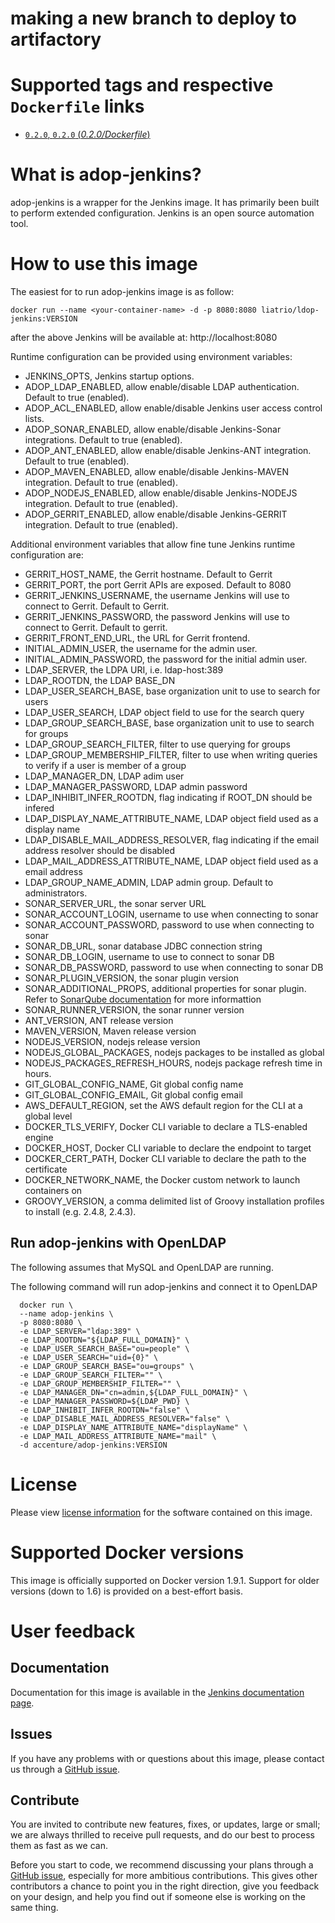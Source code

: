 # making a new branch to deploy to artifactory
# Supported tags and respective `Dockerfile` links

- [`0.2.0`, `0.2.0` (*0.2.0/Dockerfile*)](https://github.com/Accenture/adop-jenkins/blob/0.2.0/Dockerfile)

# What is adop-jenkins?

adop-jenkins is a wrapper for the Jenkins image. It has primarily been built to perform extended configuration.
Jenkins is an open source automation tool.

# How to use this image

The easiest for to run adop-jenkins image is as follow:
```
docker run --name <your-container-name> -d -p 8080:8080 liatrio/ldop-jenkins:VERSION
```
after the above Jenkins will be available at: http://localhost:8080

Runtime configuration can be provided using environment variables:

* JENKINS_OPTS, Jenkins startup options.
* ADOP_LDAP_ENABLED, allow enable/disable LDAP authentication. Default to true (enabled).
* ADOP_ACL_ENABLED, allow enable/disable Jenkins user access control lists.
* ADOP_SONAR_ENABLED, allow enable/disable Jenkins-Sonar integrations. Default to true (enabled).
* ADOP_ANT_ENABLED, allow enable/disable Jenkins-ANT integration. Default to true (enabled).
* ADOP_MAVEN_ENABLED, allow enable/disable Jenkins-MAVEN integration. Default to true (enabled).
* ADOP_NODEJS_ENABLED, allow enable/disable Jenkins-NODEJS integration. Default to true (enabled).
* ADOP_GERRIT_ENABLED, allow enable/disable Jenkins-GERRIT integration. Default to true (enabled).

Additional environment variables that allow fine tune Jenkins runtime configuration are:

* GERRIT_HOST_NAME, the Gerrit hostname. Default to Gerrit
* GERRIT_PORT, the port Gerrit APIs are exposed. Default to 8080
* GERRIT_JENKINS_USERNAME, the username Jenkins will use to connect to Gerrit. Default to Gerrit.
* GERRIT_JENKINS_PASSWORD, the password Jenkins will use to connect to Gerrit. Default to gerrit.
* GERRIT_FRONT_END_URL, the URL for Gerrit frontend.
* INITIAL_ADMIN_USER, the username for the admin user.
* INITIAL_ADMIN_PASSWORD, the password for the initial admin user.
* LDAP_SERVER, the LDPA URI, i.e. ldap-host:389
* LDAP_ROOTDN, the LDAP BASE_DN
* LDAP_USER_SEARCH_BASE, base organization unit to use to search for users
* LDAP_USER_SEARCH, LDAP object field to use for the search query
* LDAP_GROUP_SEARCH_BASE, base organization unit to use to search for groups
* LDAP_GROUP_SEARCH_FILTER, filter to use querying for groups
* LDAP_GROUP_MEMBERSHIP_FILTER, filter to use when writing queries to verify if a user is member of a group
* LDAP_MANAGER_DN, LDAP adim user
* LDAP_MANAGER_PASSWORD, LDAP admin password
* LDAP_INHIBIT_INFER_ROOTDN, flag indicating if ROOT_DN should be infered
* LDAP_DISPLAY_NAME_ATTRIBUTE_NAME, LDAP object field used as a display name
* LDAP_DISABLE_MAIL_ADDRESS_RESOLVER, flag indicating if the email address resolver should be disabled
* LDAP_MAIL_ADDRESS_ATTRIBUTE_NAME, LDAP object field used as a email address
* LDAP_GROUP_NAME_ADMIN, LDAP admin group. Default to administrators.
* SONAR_SERVER_URL, the sonar server URL
* SONAR_ACCOUNT_LOGIN, username to use when connecting to sonar
* SONAR_ACCOUNT_PASSWORD, password to use when connecting to sonar
* SONAR_DB_URL, sonar database JDBC connection string
* SONAR_DB_LOGIN, username to use to connect to sonar DB
* SONAR_DB_PASSWORD, password to use when connecting to sonar DB
* SONAR_PLUGIN_VERSION, the sonar plugin version
* SONAR_ADDITIONAL_PROPS, additional properties for sonar plugin. Refer to [SonarQube documentation](http://docs.sonarqube.org/display/SONAR/Analyzing+with+SonarQube+Scanner+for+Jenkins) for more informattion
* SONAR_RUNNER_VERSION, the sonar runner version
* ANT_VERSION, ANT release version
* MAVEN_VERSION, Maven release version
* NODEJS_VERSION, nodejs release version
* NODEJS_GLOBAL_PACKAGES, nodejs packages to be installed as global
* NODEJS_PACKAGES_REFRESH_HOURS, nodejs package refresh time in hours.
* GIT_GLOBAL_CONFIG_NAME, Git global config name
* GIT_GLOBAL_CONFIG_EMAIL, Git global config email
* AWS_DEFAULT_REGION, set the AWS default region for the CLI at a global level
* DOCKER_TLS_VERIFY, Docker CLI variable to declare a TLS-enabled engine
* DOCKER_HOST, Docker CLI variable to declare the endpoint to target
* DOCKER_CERT_PATH, Docker CLI variable to declare the path to the certificate
* DOCKER_NETWORK_NAME, the Docker custom network to launch containers on
* GROOVY_VERSION, a comma delimited list of Groovy installation profiles to install (e.g. 2.4.8, 2.4.3).

## Run adop-jenkins with OpenLDAP
The following assumes that MySQL and OpenLDAP are running.

The following command will run adop-jenkins and connect it to OpenLDAP
```
  docker run \
  --name adop-jenkins \
  -p 8080:8080 \
  -e LDAP_SERVER="ldap:389" \
  -e LDAP_ROOTDN="${LDAP_FULL_DOMAIN}" \
  -e LDAP_USER_SEARCH_BASE="ou=people" \
  -e LDAP_USER_SEARCH="uid={0}" \
  -e LDAP_GROUP_SEARCH_BASE="ou=groups" \
  -e LDAP_GROUP_SEARCH_FILTER="" \
  -e LDAP_GROUP_MEMBERSHIP_FILTER="" \
  -e LDAP_MANAGER_DN="cn=admin,${LDAP_FULL_DOMAIN}" \
  -e LDAP_MANAGER_PASSWORD=${LDAP_PWD} \
  -e LDAP_INHIBIT_INFER_ROOTDN="false" \
  -e LDAP_DISABLE_MAIL_ADDRESS_RESOLVER="false" \
  -e LDAP_DISPLAY_NAME_ATTRIBUTE_NAME="displayName" \
  -e LDAP_MAIL_ADDRESS_ATTRIBUTE_NAME="mail" \
  -d accenture/adop-jenkins:VERSION
```

# License
Please view [license information](LICENSE.md) for the software contained on this image.

# Supported Docker versions

This image is officially supported on Docker version 1.9.1.
Support for older versions (down to 1.6) is provided on a best-effort basis.

# User feedback

## Documentation
Documentation for this image is available in the [Jenkins documentation page](https://wiki.jenkins-ci.org/display/JENKINS/Home).

## Issues
If you have any problems with or questions about this image, please contact us through a [GitHub issue](https://github.com/liatrio/adop-jenkins/issues).

## Contribute
You are invited to contribute new features, fixes, or updates, large or small; we are always thrilled to receive pull requests, and do our best to process them as fast as we can.

Before you start to code, we recommend discussing your plans through a [GitHub issue](https://github.com/Accenture/adop-jenkins/issues), especially for more ambitious contributions. This gives other contributors a chance to point you in the right direction, give you feedback on your design, and help you find out if someone else is working on the same thing.
